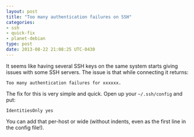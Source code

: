 ```yaml
---
layout: post
title: "Too many authentication failures on SSH"
categories:
- ssh
- quick-fix
- planet-debian
type: post
date: 2013-08-22 21:08:25 UTC-0430
---
```

It seems like having several SSH keys on the same system starts giving issues with some SSH servers. The issue is that while connecting it returns:

```
Too many authentication failures for xxxxxx.
```

The fix for this is very simple and quick. Open up your `~/.ssh/config` and put:

```
IdentitiesOnly yes
```

You can add that per-host or wide (without indents, even as the first line in the config file!).
